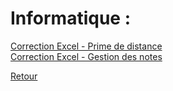 # Informatique : <br />

[Correction Excel - Prime de distance](https://mega.nz/file/hxdUnZSZ#H3-n-2TjvZA1e3jPXQmaQxNo5anDA0PRdYVgX3YynPE) <br />
[Correction Excel - Gestion des notes](https://mega.nz/file/NtVkiBpC#jinGH3UbcYJicDdGnGhDrZOzx4vTf4pdKEY1CjhUM7k) <br />

[Retour](https://vaihess.github.io/anglaisices/)
